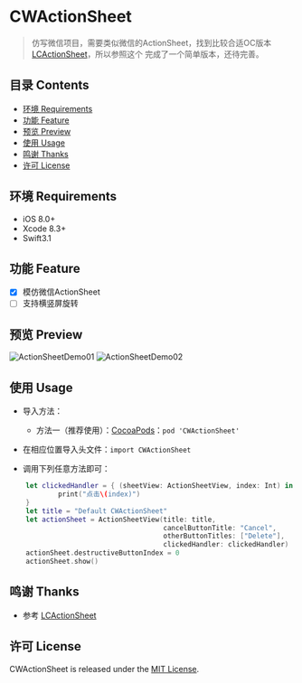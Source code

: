 # CWActionSheet

> 仿写微信项目，需要类似微信的ActionSheet，找到比较合适OC版本[LCActionSheet](https://github.com/iTofu/LCActionSheet)，所以参照这个 完成了一个简单版本，还待完善。


## 目录 Contents

* [环境 Requirements](#环境-requirements)
* [功能 Feature](#功能-feature)
* [预览 Preview](#预览-preview)
* [使用 Usage](#使用-usage)
* [鸣谢 Thanks](#鸣谢-thanks)
* [许可 License](#许可-license)

## 环境 Requirements

* iOS 8.0+
* Xcode 8.3+
* Swift3.1

## 功能 Feature
- [x] 模仿微信ActionSheet
- [ ] 支持横竖屏旋转

## 预览 Preview

![ActionSheetDemo01](https://github.com/cwwise/CWActionSheet/blob/master/Preview/ActionSheetDemo01.png)
![ActionSheetDemo02](https://github.com/cwwise/CWActionSheet/blob/master/Preview/ActionSheetDemo02.png)


## 使用 Usage

* 导入方法：
 
  * 方法一（推荐使用）：[CocoaPods](https://cocoapods.org/)：`pod 'CWActionSheet'`

* 在相应位置导入头文件：`import CWActionSheet`

* 调用下列任意方法即可：

```swift
    let clickedHandler = { (sheetView: ActionSheetView, index: Int) in
            print("点击\(index)")
    }
    let title = "Default CWActionSheet"
    let actionSheet = ActionSheetView(title: title,
                                      cancelButtonTitle: "Cancel",
                                      otherButtonTitles: ["Delete"],
                                      clickedHandler: clickedHandler)
    actionSheet.destructiveButtonIndex = 0
    actionSheet.show()
```


## 鸣谢 Thanks

* 参考 [LCActionSheet](https://github.com/iTofu/LCActionSheet)

## 许可 License

CWActionSheet is released under the [MIT License](https://github.com/cwwise/CWActionSheet/blob/master/LICENSE).

